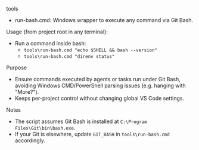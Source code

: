 tools

- run-bash.cmd: Windows wrapper to execute any command via Git Bash.

Usage (from project root in any terminal):

- Run a command inside bash:
  - `tools\run-bash.cmd "echo $SHELL && bash --version"`
  - `tools\run-bash.cmd "direnv status"`

Purpose

- Ensure commands executed by agents or tasks run under Git Bash, avoiding Windows CMD/PowerShell parsing issues (e.g. hanging with "More?").
- Keeps per-project control without changing global VS Code settings.

Notes

- The script assumes Git Bash is installed at `C:\Program Files\Git\bin\bash.exe`.
- If your Git is elsewhere, update `GIT_BASH` in `tools\run-bash.cmd` accordingly.

